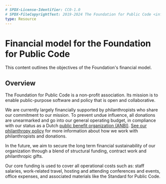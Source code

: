 ```yaml
---
# SPDX-License-Identifier: CC0-1.0
# SPDX-FileCopyrightText: 2019-2024 The Foundation for Public Code <info@publiccode.net>
type: Resource
---
```


# Financial model for the Foundation for Public Code

This content outlines the objectives of the Foundation's financial model.

## Overview

The Foundation for Public Code is a non-profit association. Its mission is to enable public-purpose software and policy that is open and collaborative.

We are currently largely financially supported by philanthropists who share our commitment to our mission.
To prevent undue influence, all donations are unearmarked and go into our general operating budget, in compliance with our status as a Dutch [public benefit organization (ANBI)](https://www.belastingdienst.nl/wps/wcm/connect/bldcontenten/belastingdienst/business/business-public-benefit-organisations/public_benefit_organisations/what_is_pbo/).
[See our philanthropy policy](../../organization/philanthropy.md) for more information about how we work with philanthropists and donations.

In the future, we aim to secure the long term financial sustainability of our organization through a blend of structural funding, contract work and philanthropic gifts.

Our core funding is used to cover all operational costs such as: staff salaries, work-related travel, hosting and attending conferences and events, office expenses, and associated materials like the Standard for Public Code.
